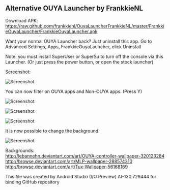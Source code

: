 Alternative OUYA Launcher by FrankkieNL
---------------------------------------

Download APK: https://raw.github.com/frankkienl/OuyaLauncherFrankkieNL/master/FrankkieOuyaLauncher/FrankkieOuyaLauncher.apk

Want your normal OUYA Launcher back? Just uninstall this app.
Go to Advanced Settings, Apps, FrankkieOuyaLauncher, click Uninstall

Note: you must install SuperUser or SuperSu to turn off the console via this Launcher.
(Or just press the power button, or open the stock launcher)

Screenshot:

![Screenshot](https://raw.github.com/frankkienl/OuyaLauncherFrankkieNL/master/screenshots/ouya_launcher7.jpg "Screenshot")

You can now filter on OUYA apps and Non-OUYA apps. (Press Y)

![Screenshot](https://raw.github.com/frankkienl/OuyaLauncherFrankkieNL/master/screenshots/ouya_launcher5.png "Screenshot")

![Screenshot](https://raw.github.com/frankkienl/OuyaLauncherFrankkieNL/master/screenshots/ouya_launcher6.png "Screenshot")

![Screenshot](https://raw.github.com/frankkienl/OuyaLauncherFrankkieNL/master/screenshots/ouya_launcher4.png "Screenshot")

It is now possible to change the background.

![Screenshot](https://raw.github.com/frankkienl/OuyaLauncherFrankkieNL/master/screenshots/ouya_launcher10.png "Screenshot")

Backgrounds:  
http://lebannehn.deviantart.com/art/OUYA-controller-wallpaper-320123284   
http://browse.deviantart.com/art/MLP-wallpaper-288574310  
http://browse.deviantart.com/art/Tux-Wallpaper-56168169

This file was created by Android Studio (I/O Preview) AI-130.729444 for binding GitHub repository
